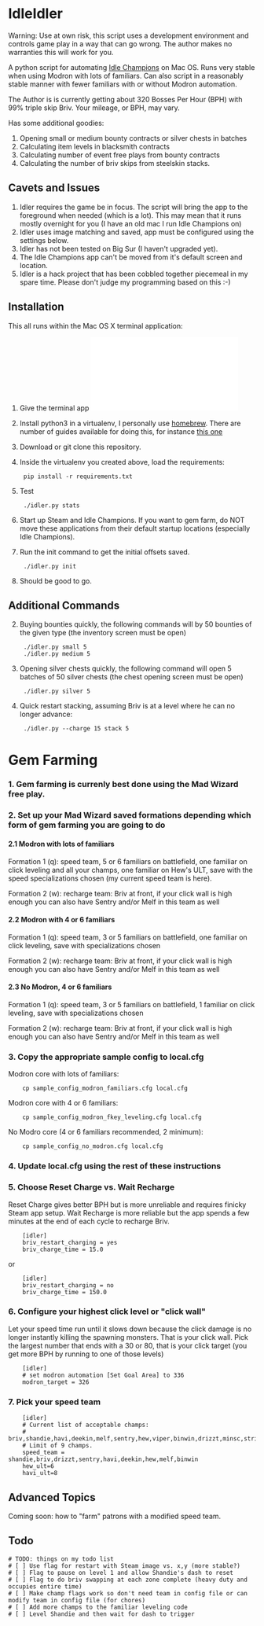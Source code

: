 # IdleIdler

Warning: Use at own risk, this script uses a development environment and controls game play in a way that can go wrong.  The author makes no warranties this will work for you.

A python script for automating [Idle Champions](http://www.idlechampions.com/) on Mac OS.  Runs very stable when using Modron with lots of familiars.   Can also script in a reasonably stable manner with fewer familiars with or without Modron automation.

The Author is is currently getting about 320 Bosses Per Hour (BPH) with 99% triple skip Briv.  Your mileage, or BPH, may vary.

Has some additional goodies:

1. Opening small or medium bounty contracts or silver chests in batches
1. Calculating item levels in blacksmith contracts
1. Calculating number of event free plays from bounty contracts
1. Calculating the number of briv skips from steelskin stacks.

## Cavets and Issues

1. Idler requires the game be in focus.  The script will bring the app to the foreground when needed (which is a lot).  This may mean that it runs mostly overnight for you (I have an old mac I run Idle Champions on)
2. Idler uses image matching and saved, app must be configured using the settings below.
2. Idler has not been tested on Big Sur (I haven't upgraded yet).
2. The Idle Champions app can't be moved from it's default screen and location.
2. Idler is a hack project that has been cobbled together piecemeal in my spare time.  Please don't judge my programming based on this :-)

## Installation

This all runs within the Mac OS X terminal application:

1. Give the terminal app ![accessibility permissions](documentation/accessibility.md) 
1. Install python3 in a virtualenv, I personally use [homebrew](https://brew.sh/). There are number of guides available for doing this, for instance [this one](https://www.studytonight.com/post/python-virtual-environment-setup-on-mac-osx-easiest-way)
2. Download or git clone this repository.
2. Inside the virtualenv you created above,  load the requirements:

        pip install -r requirements.txt

1. Test

        ./idler.py stats
    
1. Start up Steam and Idle Champions.  If you want to gem farm, do NOT move these applications from their default startup locations (especially Idle Champions).
1. Run the init command to get the initial offsets saved.

        ./idler.py init

1. Should be good to go.

## Additional Commands

2. Buying bounties quickly, the following commands will by 50 bounties of the given type (the inventory screen must be open)

        ./idler.py small 5
        ./idler.py medium 5

3. Opening silver chests quickly, the following command will open 5 batches of 50 silver chests (the chest opening screen must be open)

        ./idler.py silver 5

4. Quick restart stacking, assuming Briv is at a level where he can no longer advance:

        ./idler.py --charge 15 stack 5
        
# Gem Farming

### 1. Gem farming is currenly best done using the Mad Wizard free play.
### 2. Set up your Mad Wizard saved formations depending which form of gem farming you are going to do

#### 2.1 Modron with lots of familiars

Formation 1 (q): speed team, 5 or 6 familiars on battlefield, one familiar on click leveling and all your champs, one familiar on Hew's ULT, save with the speed specializations chosen (my current speed team is here).

Formation 2 (w): recharge team: Briv at front, if your click wall is high enough you can also have Sentry and/or Melf in this team as well

#### 2.2 Modron with 4 or 6 familiars

Formation 1 (q): speed team, 3 or 5 familiars on battlefield, one familiar on click leveling, save with specializations chosen

Formation 2 (w): recharge team: Briv at front, if your click wall is high enough you can also have Sentry and/or Melf in this team as well

#### 2.3 No Modron, 4 or 6 familiars 

Formation 1 (q): speed team, 3 or 5 familiars on battlefield, 1 familiar on click leveling, save with specializations chosen

Formation 2 (w): recharge team: Briv at front, if your click wall is high enough you can also have Sentry and/or Melf in this team as well

### 3. Copy the appropriate sample config to local.cfg

Modron core with lots of familiars:

        cp sample_config_modron_familiars.cfg local.cfg
        
Modron core with 4 or 6 familiars:

        cp sample_config_modron_fkey_leveling.cfg local.cfg
        
No Modro core (4 or 6 familiars recommended, 2 minimum):

        cp sample_config_no_modron.cfg local.cfg
        

### 4. Update local.cfg using the rest of these instructions

### 5. Choose Reset Charge vs. Wait Recharge

Reset Charge gives better BPH but is more unreliable and requires finicky Steam app setup.  Wait Recharge is more reliable but the app spends a few minutes at the end of each cycle to recharge Briv.

        [idler]
        briv_restart_charging = yes
        briv_charge_time = 15.0

or

        [idler]
        briv_restart_charging = no
        briv_charge_time = 150.0

### 6. Configure your highest click level or "click wall"

Let your speed time run until it slows down because the click damage is no longer instantly killing the spawning monsters.  That is your click wall.  Pick the largest number that ends with a 30 or 80, that is your click target (you get more BPH by running to one of those levels)

        [idler]
        # set modron automation [Set Goal Area] to 336
        modron_target = 326
        
### 7. Pick your speed team

        [idler]
        # Current list of acceptable champs:
        # briv,shandie,havi,deekin,melf,sentry,hew,viper,binwin,drizzt,minsc,strix,hitch
        # Limit of 9 champs.
        speed_team = shandie,briv,drizzt,sentry,havi,deekin,hew,melf,binwin
        hew_ult=6
        havi_ult=8

## Advanced Topics

Coming soon:  how to "farm" patrons with a modified speed team.

## Todo

    # TODO: things on my todo list
    # [ ] Use flag for restart with Steam image vs. x,y (more stable?)
    # [ ] Flag to pause on level 1 and allow Shandie's dash to reset
    # [ ] Flag to do briv swapping at each zone complete (heavy duty and occupies entire time)
    # [ ] Make champ flags work so don't need team in config file or can modify team in config file (for chores)
    # [ ] Add more champs to the familiar leveling code
    # [ ] Level Shandie and then wait for dash to trigger

